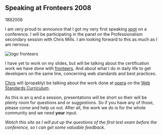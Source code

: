 <article><h2>Speaking at Fronteers 2008</h2><time><span class="day">18</span><span class="month">8</span><span class="year">2008</span></time><p>I am very proud to announce that I got my very first speaking <a href="http://fronteers.nl/congres/2008/speakers#wilfred-nas">spot</a> on a conference. I will be participating in the panel on the Professionalism secondary session with Chris Mills. I am looking forward to this as much as I am nervous.</p><img src="http://www.wnas.nl/wp-content/uploads/2008/08/logo.png" alt="logo fronteers" /><p>I have yet to work on my slides, but will be talking about the certification work we have done with <a href="http://fronteers.nl/">fronteers</a>. And about what I do in daily life to get developers on the same line, concerning web standards and best practices.</p><p><a href="http://dev.opera.com/author/974138">Chris</a> will (propably) be talking about the work done at <a href="http://opera.com/">opera</a> on the <a href="http://dev.opera.com/articles/view/1-introduction-to-the-web-standards-cur/">Web Standards Curriculum</a>.</p><p>As this is an q and a session, presentations will be short so their will be plenty room for questions and or suggestions. So if you have any of those, please come and help us out. After all, the work we do is for the whole community and we need <strong>your</strong> input.</p><p><em>Watch this site as I will put up the questions of the first test exam before the conference, so I can get some valuable feedback.</em></p></article>